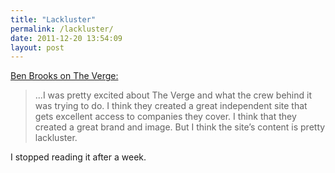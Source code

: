 ```yaml
---
title: "Lackluster"
permalink: /lackluster/
date: 2011-12-20 13:54:09
layout: post
---
```


[Ben Brooks on The Verge:](http://brooksreview.net/2011-12-failure/)

> ...I was pretty excited about The Verge and what the crew behind it was trying to do. I think they created a great independent site that gets excellent access to companies they cover. I think that they created a great brand and image. But I think the site’s content is pretty lackluster.

I stopped reading it after a week.